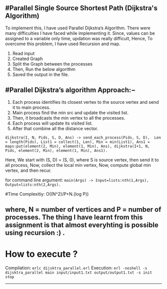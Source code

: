 #Parallel Single Source Shortest Path (Dijkstra's Algorithm)
--------------------------------------------------------------------------------------

To implement this, I have used Parallel Dijkstra’s Algorithm. There were many difficulties I have faced while implementing it. Since, values can be assigned to a variable only time, updation was really difficult, Hence, To overcome this problem, I have used Recursion and map.

1. Read input
2. Created Graph
3. Split the Graph between the processes
4. Then, Run the below algorithm
5. Saved the output in the file.


#Parallel Dijkstra’s algorithm Approach:−
-----------------------------------------

1. Each process identifies its closest vertex to the source vertex and send it to main process.
2. Main process find the min src and update the visited list.
3. Then, it broadcasts the min vertex to all the processes.
4. Each process will update its visited list.
5. After that combine all the distance vector.

`dijkstra(I, N, Pids, S, D, Ans) ->
	send_each_process(Pids, S, D), 
	Len = length(Pids),
	List1 = collect(1, Len),
	Min = min(List1),
	Ans1 = maps:put(element(2, Min), element(1, Min), Ans),
	dijkstra(I+1, N, Pids, element(2, Min), element(1, Min), Ans1).`

Here, We start with (S, D) = (S, 0), where S is source vertex, then send it to all process, Now, collect the local min vertex, Now, compute global min vertex, and then recur. 

for command line argument:
`main(Args) ->
	Input=lists:nth(1,Args),
	Output=lists:nth(2,Args).`

#Time Complexitiy: O((N^2)/P+N.(log P))

where, N = number of vertices and P = number of processes.
The thing I have learnt from this assignment is that almost everyhting is possible using recursion :) .  
---------------------------------------------------------------------------------------------------------- 

# How to execute ?

Compilation: `erlc dijsktra_parallel.erl`
Execution: `erl -noshell -s dijsktra_parallel main input/input1.txt output/output1.txt -s init stop`

------------------------------------------------------------------------------------------------------------

